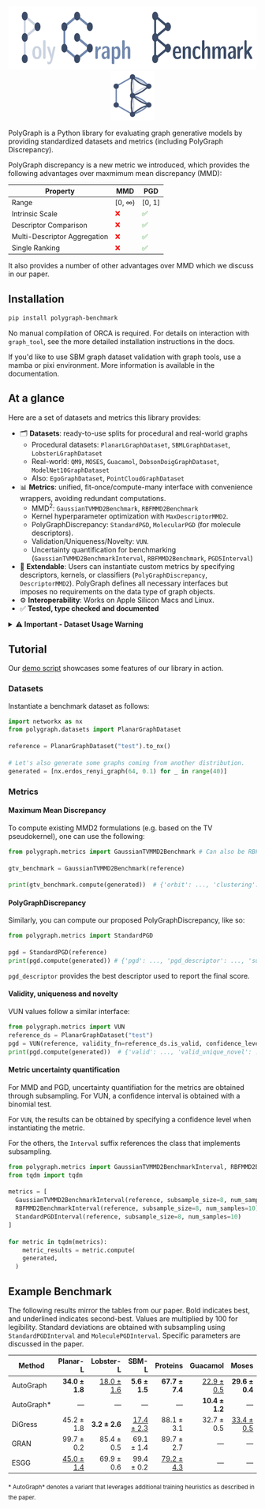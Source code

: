 <p align="center">
  <picture>
  <source media="(prefers-color-scheme: dark)" srcset="logo/logo_icon_Dark_NordDark.png">
  <source media="(prefers-color-scheme: light)" srcset="logo/logo_icon_Light_NordLight.png">
  <img src="https://raw.githubusercontent.com/BorgwardtLab/polygraph-benchmark/refs/heads/master/logo/logo_Light_NordLight.png" alt="PolyGraph icon" height="128">
  </picture>
  <br>
  <picture>
  <source media="(prefers-color-scheme: dark)" srcset="logo/logo_Dark_NordDark.png">
  <source media="(prefers-color-scheme: light)" srcset="logo/logo_Light_NordLight.png">
  <img src="https://raw.githubusercontent.com/BorgwardtLab/polygraph-benchmark/refs/heads/master/logo/logo_icon_Light_NordLight.png" alt="PolyGraph logo" height="100">
  </picture>
</p>

PolyGraph is a Python library for evaluating graph generative models by providing standardized datasets and metrics
(including PolyGraph Discrepancy).

PolyGraph discrepancy is a new metric we introduced, which provides the following advantages over maxmimum mean discrepancy (MMD):

<div align="center">
<table>
<thead>
<tr>
  <th>Property</th>
  <th>MMD</th>
  <th>PGD</th>
</tr>
</thead>
<tbody>
<tr>
  <td>Range</td>
  <td>[0, ∞)</td>
  <td>[0, 1]</td>
</tr>
<tr>
  <td>Intrinsic Scale</td>
  <td style="color:red;">❌</td>
  <td style="color:green;">✅</td>
</tr>
<tr>
  <td>Descriptor Comparison</td>
  <td style="color:red;">❌</td>
  <td style="color:green;">✅</td>
</tr>
<tr>
  <td>Multi-Descriptor Aggregation</td>
  <td style="color:red;">❌</td>
  <td style="color:green;">✅</td>
</tr>
<tr>
  <td>Single Ranking</td>
  <td style="color:red;">❌</td>
  <td style="color:green;">✅</td>
</tr>
</tbody>
</table>
</div>

It also provides a number of other advantages over MMD which we discuss in our paper.

## Installation

```bash
pip install polygraph-benchmark
```

No manual compilation of ORCA is required. For details on interaction with `graph_tool`, see the more detailed installation instructions in the docs.

If you'd like to use SBM graph dataset validation with graph tools, use a mamba or pixi environment. More information is available in the documentation.

## At a glance

Here are a set of datasets and metrics this library provides:
- 🗂️ **Datasets**: ready-to-use splits for procedural and real-world graphs
  - Procedural datasets: `PlanarLGraphDataset`, `SBMLGraphDataset`, `LobsterLGraphDataset`
  - Real-world: `QM9`, `MOSES`, `Guacamol`, `DobsonDoigGraphDataset`, `ModelNet10GraphDataset`
  - Also: `EgoGraphDataset`, `PointCloudGraphDataset`
- 📊 **Metrics**: unified, fit-once/compute-many interface with convenience wrappers, avoiding redundant computations.
  - MMD<sup>2</sup>: `GaussianTVMMD2Benchmark`, `RBFMMD2Benchmark`
  - Kernel hyperparameter optimization with `MaxDescriptorMMD2`.
  - PolyGraphDiscrepancy: `StandardPGD`, `MolecularPGD` (for molecule descriptors).
  - Validation/Uniqueness/Novelty: `VUN`.
  - Uncertainty quantification for benchmarking (`GaussianTVMMD2BenchmarkInterval`, `RBFMMD2Benchmark`, `PGD5Interval`)
- 🧩 **Extendable**: Users can instantiate custom metrics by specifying descriptors, kernels, or classifiers (`PolyGraphDiscrepancy`, `DescriptorMMD2`). PolyGraph defines all necessary interfaces but imposes no requirements on the data type of graph objects.
- ⚙️ **Interoperability**: Works on Apple Silicon Macs and Linux.
- ✅ **Tested, type checked and documented**

<details>
<summary><strong>⚠️ Important - Dataset Usage Warning</strong></summary>

**To help reproduce previous results, we provide the following datasets:**
- `PlanarGraphDataset`
- `SBMGraphDataset`
- `LobsterGraphDataset`

But they should not be used for benchmarking, due to unreliable metric estimates (see our paper for more details).

We provide larger datasets that should be used instead:
- `PlanarLGraphDataset`
- `SBMLGraphDataset`
- `LobsterLGraphDataset`

</details>

## Tutorial

Our [demo script](polygraph_demo.py) showcases some features of our library in action.

### Datasets
Instantiate a benchmark dataset as follows:
```python
import networkx as nx
from polygraph.datasets import PlanarGraphDataset

reference = PlanarGraphDataset("test").to_nx()

# Let's also generate some graphs coming from another distribution.
generated = [nx.erdos_renyi_graph(64, 0.1) for _ in range(40)]
```

### Metrics

#### Maximum Mean Discrepancy
To compute existing MMD2 formulations (e.g. based on the TV pseudokernel), one can use the following:
```python
from polygraph.metrics import GaussianTVMMD2Benchmark # Can also be RBFMMD2Benchmark

gtv_benchmark = GaussianTVMMD2Benchmark(reference)

print(gtv_benchmark.compute(generated))  # {'orbit': ..., 'clustering': ..., 'degree': ..., 'spectral': ...}
```

#### PolyGraphDiscrepancy
Similarly, you can compute our proposed PolyGraphDiscrepancy, like so:

```python
from polygraph.metrics import StandardPGD

pgd = StandardPGD(reference)
print(pgd.compute(generated)) # {'pgd': ..., 'pgd_descriptor': ..., 'subscores': {'orbit': ..., }}
```

`pgd_descriptor` provides the best descriptor used to report the final score.

#### Validity, uniqueness and novelty
VUN values follow a similar interface:
```python
from polygraph.metrics import VUN
reference_ds = PlanarGraphDataset("test")
pgd = VUN(reference, validity_fn=reference_ds.is_valid, confidence_level=0.95) # if applicable, validity functions are defined as a dataset attribute
print(pgd.compute(generated))  # {'valid': ..., 'valid_unique_novel': ..., 'valid_novel': ..., 'valid_unique': ...}
```

#### Metric uncertainty quantification

For MMD and PGD, uncertainty quantifiation for the metrics are obtained through subsampling. For VUN, a confidence interval is obtained with a binomial test.

For `VUN`, the results can be obtained by specifying a confidence level when instantiating the metric.

For the others, the `Interval` suffix references the class that implements subsampling.

```python
from polygraph.metrics import GaussianTVMMD2BenchmarkInterval, RBFMMD2BenchmarkInterval, StandardPGDInterval
from tqdm import tqdm

metrics = [
  GaussianTVMMD2BenchmarkInterval(reference, subsample_size=8, num_samples=10), # specify size of each subsample, and the number of samples
  RBFMMD2BenchmarkInterval(reference, subsample_size=8, num_samples=10),
  StandardPGDInterval(reference, subsample_size=8, num_samples=10)
]

for metric in tqdm(metrics):
	metric_results = metric.compute(
    generated,
  )
```
## Example Benchmark

The following results mirror the tables from our paper. Bold indicates best, and underlined indicates second-best. Values are multiplied by 100 for legibility. Standard deviations are obtained with subsampling using `StandardPGDInterval` and `MoleculePGDInterval`. Specific parameters are discussed in the paper.

<div align="center">
<table>
  <thead>
    <tr>
      <th>Method</th>
      <th style="text-align:right;">Planar-L</th>
      <th style="text-align:right;">Lobster-L</th>
      <th style="text-align:right;">SBM-L</th>
      <th style="text-align:right;">Proteins</th>
      <th style="text-align:right;">Guacamol</th>
      <th style="text-align:right;">Moses</th>
    </tr>
  </thead>
  <tbody>
    <tr>
      <td>AutoGraph</td>
      <td style="text-align:right;"><strong>34.0 ± 1.8</strong></td>
      <td style="text-align:right;"><u>18.0 ± 1.6</u></td>
      <td style="text-align:right;"><strong>5.6 ± 1.5</strong></td>
      <td style="text-align:right;"><strong>67.7 ± 7.4</strong></td>
      <td style="text-align:right;"><u>22.9 ± 0.5</u></td>
      <td style="text-align:right;"><strong>29.6 ± 0.4</strong></td>
    </tr>
    <tr>
      <td>AutoGraph*</td>
      <td style="text-align:right;">—</td>
      <td style="text-align:right;">—</td>
      <td style="text-align:right;">—</td>
      <td style="text-align:right;">—</td>
      <td style="text-align:right;"><strong>10.4 ± 1.2</strong></td>
      <td style="text-align:right;">—</td>
    </tr>
    <tr>
      <td>DiGress</td>
      <td style="text-align:right;">45.2 ± 1.8</td>
      <td style="text-align:right;"><strong>3.2 ± 2.6</strong></td>
      <td style="text-align:right;"><u>17.4 ± 2.3</u></td>
      <td style="text-align:right;">88.1 ± 3.1</td>
      <td style="text-align:right;">32.7 ± 0.5</td>
      <td style="text-align:right;"><u>33.4 ± 0.5</u></td>
    </tr>
    <tr>
      <td>GRAN</td>
      <td style="text-align:right;">99.7 ± 0.2</td>
      <td style="text-align:right;">85.4 ± 0.5</td>
      <td style="text-align:right;">69.1 ± 1.4</td>
      <td style="text-align:right;">89.7 ± 2.7</td>
      <td style="text-align:right;">—</td>
      <td style="text-align:right;">—</td>
    </tr>
    <tr>
      <td>ESGG</td>
      <td style="text-align:right;"><u>45.0 ± 1.4</u></td>
      <td style="text-align:right;">69.9 ± 0.6</td>
      <td style="text-align:right;">99.4 ± 0.2</td>
      <td style="text-align:right;"><u>79.2 ± 4.3</u></td>
      <td style="text-align:right;">—</td>
      <td style="text-align:right;">—</td>
    </tr>
  </tbody>
  </table>
</div>

<sub>* AutoGraph* denotes a variant that leverages additional training heuristics as described in the paper.</sub>
